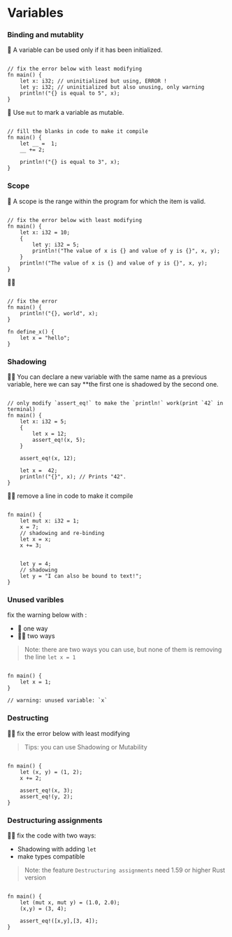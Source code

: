 # Variables

### Binding and mutablity
🌟 A variable can be used only if it has been initialized.
```rust,editable

// fix the error below with least modifying
fn main() {
    let x: i32; // uninitialized but using, ERROR !
    let y: i32; // uninitialized but also unusing, only warning
    println!("{} is equal to 5", x); 
}
```

🌟 Use `mut` to mark a variable as mutable.
```rust,editable

// fill the blanks in code to make it compile
fn main() {
    let __ =  1;
    __ += 2; 
    
    println!("{} is equal to 3", x); 
}
```

### Scope
🌟 A scope is the range within the program for which the item is valid.
```rust,editable

// fix the error below with least modifying
fn main() {
    let x: i32 = 10;
    {
        let y: i32 = 5;
        println!("The value of x is {} and value of y is {}", x, y);
    }
    println!("The value of x is {} and value of y is {}", x, y); 
}
```

🌟🌟 
```rust,editable

// fix the error
fn main() {
    println!("{}, world", x); 
}

fn define_x() {
    let x = "hello";
}
```

### Shadowing
🌟🌟 You can declare a new variable with the same name as a previous variable, here we can say **the first one is shadowed by the second one.

```rust,editable

// only modify `assert_eq!` to make the `println!` work(print `42` in terminal)
fn main() {
    let x: i32 = 5;
    {
        let x = 12;
        assert_eq!(x, 5);
    }

    assert_eq!(x, 12);

    let x =  42;
    println!("{}", x); // Prints "42".
}
```

🌟🌟 remove a line in code to make it compile
```rust,editable

fn main() {
    let mut x: i32 = 1;
    x = 7;
    // shadowing and re-binding
    let x = x; 
    x += 3;


    let y = 4;
    // shadowing
    let y = "I can also be bound to text!"; 
}
```

### Unused varibles
fix the warning below with :

- 🌟  one way
- 🌟🌟  two ways

> Note: there are two ways you can use, but none of them is removing the line `let x = 1` 

```rust,editable

fn main() {
    let x = 1; 
}

// warning: unused variable: `x`
```

### Destructing
🌟🌟 fix the error below with least modifying

> Tips: you can use Shadowing or Mutability

```rust,editable

fn main() {
    let (x, y) = (1, 2);
    x += 2;

    assert_eq!(x, 3);
    assert_eq!(y, 2);
}
```

### Destructuring assignments
🌟🌟 fix the code with two ways:

- Shadowing with adding `let`
- make types compatible


> Note: the feature `Destructuring assignments` need 1.59 or higher Rust version

```rust,editable

fn main() {
    let (mut x, mut y) = (1.0, 2.0);
    (x,y) = (3, 4);

    assert_eq!([x,y],[3, 4]);
} 
```